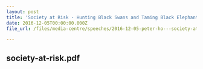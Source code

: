 ```yaml
---
layout: post
title: 'Society at Risk - Hunting Black Swans and Taming Black Elephants, at the NTU Para Limes'' Disrupted Balance - Societies At Risk Conference, 5 Dec 2016, Singapore'
date: 2016-12-05T00:00:00.000Z
file_url: /files/media-centre/speeches/2016-12-05-peter-ho---society-at-risk.pdf

---
```

society-at-risk.pdf
---

